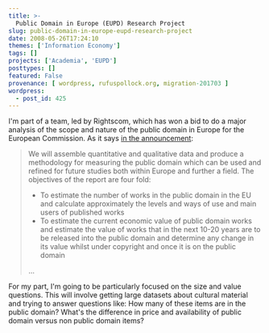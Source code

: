 ```yaml
---
title: >-
  Public Domain in Europe (EUPD) Research Project
slug: public-domain-in-europe-eupd-research-project
date: 2008-05-26T17:24:10
themes: ['Information Economy']
tags: []
projects: ['Academia', 'EUPD']
posttypes: []
featured: False
provenance: [ wordpress, rufuspollock.org, migration-201703 ]
wordpress:
  - post_id: 425
---
```


I'm part of a team, led by Rightscom, which has won a bid to do a major analysis of the scope and nature of the public domain in Europe for the European Commission. As it says [in the announcement][rightscom]:

> We will assemble quantitative and qualitative data and produce a methodology for measuring the public domain which can be used and refined for future studies both within Europe and further a field.
> The objectives of the report are four fold:
>
>    * To estimate the number of works in the public domain in the EU and calculate approximately the levels and ways of use and main users of published works
>    * To estimate the current economic value of public domain works and estimate the value of works that in the next 10-20 years are to be released into the public domain and determine any change in its value whilst under copyright and once it is on the public domain 
>
> ...

For my part, I'm going to be particularly focused on the size and value questions. This will involve getting large datasets about cultural material and trying to answer questions like: How many of these items are in the public domain? What's the difference in price and availability of public domain versus non public domain items?

[rightscom]:http://www.rightscom.com/Default.aspx?tabid=20397

